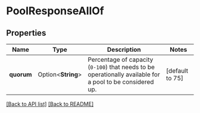 # PoolResponseAllOf

## Properties

Name | Type | Description | Notes
------------ | ------------- | ------------- | -------------
**quorum** | Option<**String**> | Percentage of capacity (`0-100`) that needs to be operationally available for a pool to be considered up. | [default to 75]

[[Back to API list]](../README.md#documentation-for-api-endpoints) [[Back to README]](../README.md)


